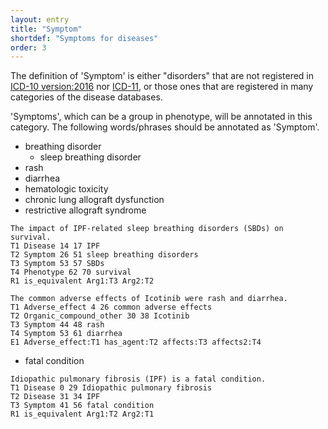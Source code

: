 ```yaml
---
layout: entry
title: "Symptom"
shortdef: "Symptoms for diseases"
order: 3
---
```


The definition of 'Symptom' is 
either "disorders" that are not registered in <a href="http://apps.who.int/classifications/icd10/browse/2016/en">ICD-10 version:2016</a> nor <a href="https://icd.who.int/browse11/l-m/en">ICD-11</a>, or 
those ones that are registered in many categories of the disease databases.
 
'Symptoms', which can be a group in phenotype, will be annotated in this category. 
The following words/phrases should be annotated as 'Symptom'.

- breathing disorder
  - sleep breathing disorder
- rash
- diarrhea
- hematologic toxicity
- chronic lung allograft dysfunction 
- restrictive allograft syndrome 


~~~ ann
The impact of IPF-related sleep breathing disorders (SBDs) on survival.
T1 Disease 14 17 IPF
T2 Symptom 26 51 sleep breathing disorders
T3 Symptom 53 57 SBDs
T4 Phenotype 62 70 survival
R1 is_equivalent Arg1:T3 Arg2:T2
~~~
~~~ ann
The common adverse effects of Icotinib were rash and diarrhea.
T1 Adverse_effect 4 26 common adverse effects
T2 Organic_compound_other 30 38 Icotinib
T3 Symptom 44 48 rash
T4 Symptom 53 61 diarrhea
E1 Adverse_effect:T1 has_agent:T2 affects:T3 affects2:T4
~~~

- fatal condition

~~~ ann
Idiopathic pulmonary fibrosis (IPF) is a fatal condition. 
T1 Disease 0 29 Idiopathic pulmonary fibrosis
T2 Disease 31 34 IPF
T3 Symptom 41 56 fatal condition
R1 is_equivalent Arg1:T2 Arg2:T1
~~~


<!-- details -->
